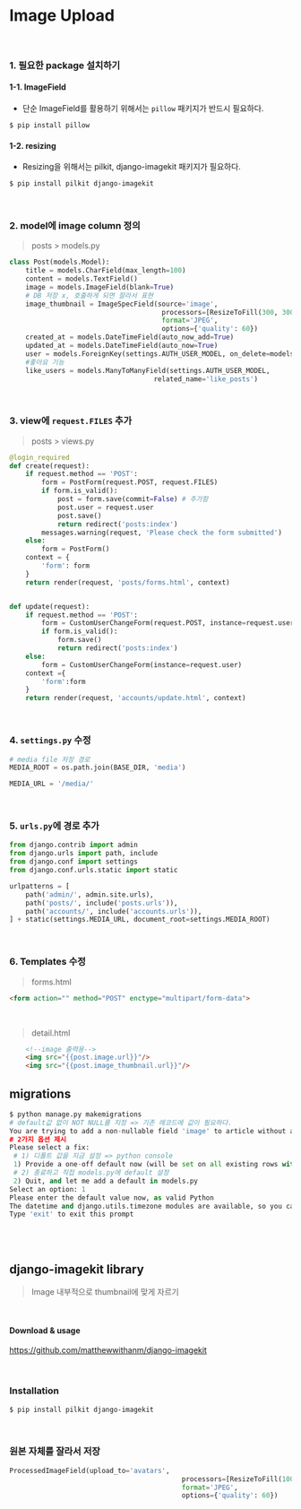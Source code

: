 # Image Upload

<br>

### 1. 필요한 package 설치하기

#### 1-1. ImageField

- 단순 ImageField를 활용하기 위해서는 `pillow` 패키지가 반드시 필요하다.

```bash
$ pip install pillow
```

#### 1-2. resizing

- Resizing을 위해서는 pilkit, django-imagekit 패키지가 필요하다.

```bash
$ pip install pilkit django-imagekit
```



<br>

### 2. model에 image column 정의

> posts > models.py

```python
class Post(models.Model):
    title = models.CharField(max_length=100)
    content = models.TextField()
    image = models.ImageField(blank=True)
    # DB 저장 x, 호출하게 되면 잘라서 표현
    image_thumbnail = ImageSpecField(source='image',
                                      processors=[ResizeToFill(300, 300)],
                                      format='JPEG',
                                      options={'quality': 60})
    created_at = models.DateTimeField(auto_now_add=True)
    updated_at = models.DateTimeField(auto_now=True)
    user = models.ForeignKey(settings.AUTH_USER_MODEL, on_delete=models.CASCADE)
    #좋아요 기능
    like_users = models.ManyToManyField(settings.AUTH_USER_MODEL,
                                    related_name='like_posts')
```

<br>

### 3. view에 `request.FILES` 추가

> posts > views.py

```python
@login_required
def create(request):
    if request.method == 'POST':
        form = PostForm(request.POST, request.FILES)
        if form.is_valid():
            post = form.save(commit=False) # 추가함
            post.user = request.user
            post.save()
            return redirect('posts:index')
        messages.warning(request, 'Please check the form submitted')
    else:
        form = PostForm()
    context = {
        'form': form
    }
    return render(request, 'posts/forms.html', context)


def update(request):
    if request.method == 'POST':
        form = CustomUserChangeForm(request.POST, instance=request.user)
        if form.is_valid():
            form.save()
            return redirect('posts:index')
    else:
        form = CustomUserChangeForm(instance=request.user)
    context ={
        'form':form
    }
    return render(request, 'accounts/update.html', context)
```

<br>

### 4. `settings.py` 수정

```python
# media file 저장 경로
MEDIA_ROOT = os.path.join(BASE_DIR, 'media')

MEDIA_URL = '/media/'
```

<br>

### 5. `urls.py`에 경로 추가

```python
from django.contrib import admin
from django.urls import path, include
from django.conf import settings
from django.conf.urls.static import static

urlpatterns = [
    path('admin/', admin.site.urls),
    path('posts/', include('posts.urls')),
    path('accounts/', include('accounts.urls')),
] + static(settings.MEDIA_URL, document_root=settings.MEDIA_ROOT)
```

<br>

### 6. Templates 수정

> forms.html

```html
<form action="" method="POST" enctype="multipart/form-data">
```

<br>

> detail.html

```html
    <!--image 출력용-->
    <img src="{{post.image.url}}"/>
    <img src="{{post.image_thumbnail.url}}"/>
```









## migrations

```python
$ python manage.py makemigrations
# default값 없이 NOT NULL를 지정 => 기존 레코드에 값이 필요하다.
You are trying to add a non-nullable field 'image' to article without a default; we can't do that (the database needs something to populate existing rows).
# 2가지 옵션 제시
Please select a fix:
 # 1) 디폴트 값을 지금 설정 => python console
 1) Provide a one-off default now (will be set on all existing rows with a null value for this column)
 # 2) 종료하고 직접 models.py에 default 설정
 2) Quit, and let me add a default in models.py
Select an option: 1
Please enter the default value now, as valid Python
The datetime and django.utils.timezone modules are available, so you can do e.g. timezone.now
Type 'exit' to exit this prompt

```



<br>

<br>

## django-imagekit library

> Image 내부적으로 thumbnail에 맞게 자르기

<br>

#### Download & usage

https://github.com/matthewwithanm/django-imagekit

<br>

### Installation

```bash
$ pip install pilkit django-imagekit
```

<br>

### 원본 자체를 잘라서 저장

```python
ProcessedImageField(upload_to='avatars',
                                           processors=[ResizeToFill(100, 50)],
                                           format='JPEG',
                                           options={'quality': 60})
```

